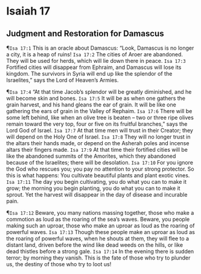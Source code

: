 # Isaiah 17

## Judgment and Restoration for Damascus
¶`Isa 17:1` This is an oracle about Damascus: “Look, Damascus is no longer a city, it is a heap of ruins!
`Isa 17:2` The cities of Aroer are abandoned. They will be used for herds, which will lie down there in peace.
`Isa 17:3` Fortified cities will disappear from Ephraim, and Damascus will lose its kingdom. The survivors in Syria will end up like the splendor of the Israelites,” says the Lord of Heaven’s Armies.

¶`Isa 17:4` “At that time Jacob’s splendor will be greatly diminished, and he will become skin and bones.
`Isa 17:5` It will be as when one gathers the grain harvest, and his hand gleans the ear of grain. It will be like one gathering the ears of grain in the Valley of Rephaim.
`Isa 17:6` There will be some left behind, like when an olive tree is beaten – two or three ripe olives remain toward the very top, four or five on its fruitful branches,” says the Lord God of Israel.
`Isa 17:7` At that time men will trust in their Creator; they will depend on the Holy One of Israel.
`Isa 17:8` They will no longer trust in the altars their hands made, or depend on the Asherah poles and incense altars their fingers made.
`Isa 17:9` At that time their fortified cities will be like the abandoned summits of the Amorites, which they abandoned because of the Israelites; there will be desolation.
`Isa 17:10` For you ignore the God who rescues you; you pay no attention to your strong protector. So this is what happens: You cultivate beautiful plants and plant exotic vines.
`Isa 17:11` The day you begin cultivating, you do what you can to make it grow; the morning you begin planting, you do what you can to make it sprout. Yet the harvest will disappear in the day of disease and incurable pain.

¶`Isa 17:12` Beware, you many nations massing together, those who make a commotion as loud as the roaring of the sea’s waves. Beware, you people making such an uproar, those who make an uproar as loud as the roaring of powerful waves.
`Isa 17:13` Though these people make an uproar as loud as the roaring of powerful waves, when he shouts at them, they will flee to a distant land, driven before the wind like dead weeds on the hills, or like dead thistles before a strong gale.
`Isa 17:14` In the evening there is sudden terror; by morning they vanish. This is the fate of those who try to plunder us, the destiny of those who try to loot us!
